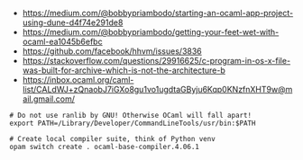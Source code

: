 * https://medium.com/@bobbypriambodo/starting-an-ocaml-app-project-using-dune-d4f74e291de8
* https://medium.com/@bobbypriambodo/getting-your-feet-wet-with-ocaml-ea1045b6efbc
* https://github.com/facebook/hhvm/issues/3836
* https://stackoverflow.com/questions/29916625/c-program-in-os-x-file-was-built-for-archive-which-is-not-the-architecture-b
* https://inbox.ocaml.org/caml-list/CALdWJ+zQnaobJ7iGXo8gu1vo1ugdtaGByju6Kqp0KNzfnXHT9w@mail.gmail.com/

```
# Do not use ranlib by GNU! Otherwise OCaml will fall apart!
export PATH=/Library/Developer/CommandLineTools/usr/bin:$PATH
```

```
# Create local compiler suite, think of Python venv
opam switch create . ocaml-base-compiler.4.06.1
```
